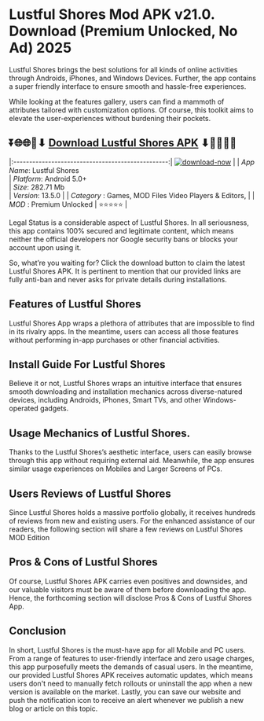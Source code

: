 # Lustful Shores Mod APK v21.0. Download (Premium Unlocked, No Ad) 2025

Lustful Shores brings the best solutions for all kinds of online activities through Androids, iPhones, and Windows Devices. Further, the app contains a super friendly interface to ensure smooth and hassle-free experiences.

While looking at the features gallery, users can find a mammoth of attributes tailored with customization options. Of course, this toolkit aims to elevate the user-experiences without burdening their pockets.

## ⏬🌐🌐📌⬇ [Download Lustful Shores APK](https://newsloopy.com/lustful-shores-apk/) ⬇📌🌐🌐⏬

|:-------------------------------------------------:|
[![download-now](https://github.com/user-attachments/assets/22657e67-9d2d-46af-a41a-5d365d2ddc1f)](https://newsloopy.com/lustful-shores-apk/)  |
| *App Name*: Lustful Shores                     
| *Platform*: Android 5.0+                     
| *Size*: 282.71 Mb                                                  
| *Version*: 13.5.0    |
| *Category* : Games, MOD Files Video Players & Editors, |
| *MOD* : Premium Unlocked
| ⭐⭐⭐⭐⭐ |

Legal Status is a considerable aspect of Lustful Shores. In all seriousness, this app contains 100% secured and legitimate content, which means neither the official developers nor Google security bans or blocks your account upon using it. 

So, what’re you waiting for? Click the download button to claim the latest Lustful Shores APK. It is pertinent to mention that our provided links are fully anti-ban and never asks for private details during installations. 

## Features of Lustful Shores

Lustful Shores App wraps a plethora of attributes that are impossible to find in its rivalry apps. In the meantime, users can access all those features without performing in-app purchases or other financial activities.

## Install Guide For Lustful Shores

Believe it or not, Lustful Shores wraps an intuitive interface that ensures smooth downloading and installation mechanics across diverse-natured devices, including Androids, iPhones, Smart TVs, and other Windows-operated gadgets.

## Usage Mechanics of Lustful Shores. 

Thanks to the Lustful Shores’s aesthetic interface, users can easily browse through this app without requiring external aid. Meanwhile, the app ensures similar usage experiences on Mobiles and Larger Screens of PCs.

## Users Reviews of Lustful Shores

Since Lustful Shores holds a massive portfolio globally, it receives hundreds of reviews from new and existing users. For the enhanced assistance of our readers, the following section will share a few reviews on Lustful Shores MOD Edition

## Pros & Cons of Lustful Shores

Of course, Lustful Shores APK carries even positives and downsides, and our valuable visitors must be aware of them before downloading the app. Hence, the forthcoming section will disclose Pros & Cons of Lustful Shores App.

## Conclusion

In short, Lustful Shores is the must-have app for all Mobile and PC users. From a range of features to user-friendly interface and zero usage charges, this app purposefully meets the demands of casual users. In the meantime, our provided Lustful Shores APK receives automatic updates, which means users don't need to manually fetch rollouts or uninstall the app when a new version is available on the market. Lastly, you can save our website and push the notification icon to receive an alert whenever we publish a new blog or article on this topic. 
